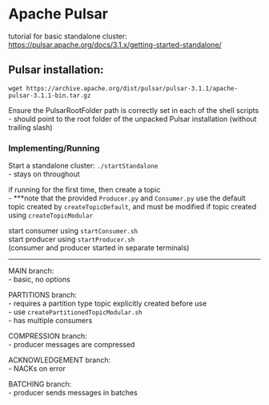 # Apache Pulsar

tutorial for basic standalone cluster: https://pulsar.apache.org/docs/3.1.x/getting-started-standalone/  

## Pulsar installation:  
`wget https://archive.apache.org/dist/pulsar/pulsar-3.1.1/apache-pulsar-3.1.1-bin.tar.gz`  

Ensure the PulsarRootFolder path is correctly set in each of the shell scripts  
\- should point to the root folder of the unpacked Pulsar installation (without trailing slash)  

### Implementing/Running

Start a standalone cluster: `./startStandalone`  
\- stays on throughout  

if running for the first time, then create a topic  
\- \*\*\*note that the provided `Producer.py` and `Consumer.py` use the default topic created by `createTopicDefault`, and must be modified if topic created using `createTopicModular`  

start consumer using `startConsumer.sh`  
start producer using `startProducer.sh`  
(consumer and producer started in separate terminals)

----

MAIN branch:  
\- basic, no options  

PARTITIONS branch:  
\- requires a partition type topic explicitly created before use  
\- use `createPartitionedTopicModular.sh`  
\- has multiple consumers  

COMPRESSION branch:  
\- producer messages are compressed  

ACKNOWLEDGEMENT branch:  
\- NACKs on error  

BATCHING branch:  
\- producer sends messages in batches  
